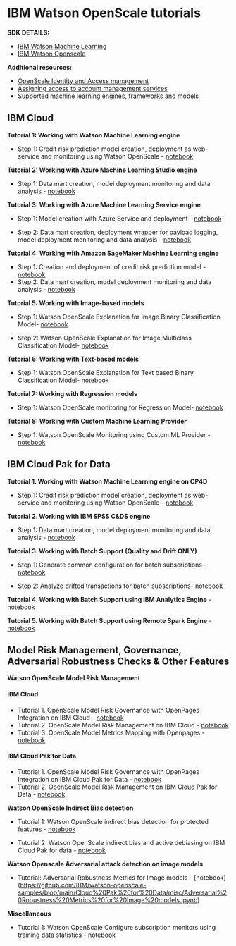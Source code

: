 # IBM Watson OpenScale tutorials

**SDK DETAILS:**

- [IBM Watson Machine Learning](http://ibm-wml-api-pyclient.mybluemix.net/)
- [IBM Watson Openscale](http://ibm-watson-openscale-client.mybluemix.net/)

**Additional resources:**

- [OpenScale Identity and Access management](https://dataplatform.cloud.ibm.com/docs/content/wsj/model/iam.html)
- [Assigning access to account management services](https://cloud.ibm.com/docs/account?topic=account-account-services)
- [Supported machine learning engines, frameworks and models](https://dataplatform.cloud.ibm.com/docs/content/wsj/model/wos-frameworks-ovr.html)


## IBM Cloud

**Tutorial 1: Working with Watson Machine Learning engine**

- Step 1: Credit risk prediction model creation, deployment as web-service and monitoring using Watson OpenScale - [notebook](https://github.com/IBM/watson-openscale-samples/blob/main/IBM%20Cloud/WML/notebooks/binary/spark/Watson%20OpenScale%20and%20Watson%20ML%20Engine.ipynb)

**Tutorial 2: Working with Azure Machine Learning Studio engine**

- Step 1: Data mart creation, model deployment monitoring and data analysis - [notebook](https://github.com/IBM/watson-openscale-samples/blob/main/IBM%20Cloud/Azure/notebooks/ML%20Studio/AI%20OpenScale%20and%20Azure%20ML%20Studio%20Engine.ipynb)

**Tutorial 3: Working with Azure Machine Learning Service engine**

- Step 1: Model creation with Azure Service and deployment - [notebook](https://github.com/IBM/watson-openscale-samples/blob/main/IBM%20Cloud/Azure/notebooks/ML%20service/Credit%20model%20with%20Azure%20Service%20and%20scikit-learn.ipynb)

- Step 2: Data mart creation, deployment wrapper for payload logging, model deployment monitoring and data analysis - [notebook](https://github.com/IBM/watson-openscale-samples/blob/main/IBM%20Cloud/Azure/notebooks/ML%20service/Credit%20scoring%20endpoint%20wrapper%20with%20payload%20logging.ipynb)

**Tutorial 4: Working with Amazon SageMaker Machine Learning engine**

- Step 1: Creation and deployment of credit risk prediction model - [notebook](https://github.com/IBM/watson-openscale-samples/blob/main/IBM%20Cloud/AWS%20Sagemaker/notebooks/Credit%20%20model%20with%20SageMaker%20linear-learner%20.ipynb)
- Step 2: Data mart creation, model deployment monitoring and data analysis - [notebook](https://github.com/IBM/watson-openscale-samples/blob/main/IBM%20Cloud/AWS%20Sagemaker/notebooks/AI%20OpenScale%20and%20SageMaker%20ML%20Engine.ipynb)

**Tutorial 5: Working with Image-based models**

- Step 1: Watson OpenScale Explanation for Image Binary Classification Model- [notebook](https://github.com/IBM/watson-openscale-samples/blob/main/IBM%20Cloud/WML/notebooks/unstructured_image/keras/Watson%20OpenScale%20Explanation%20for%20Image%20Binary%20Classification.ipynb)

- Step 2: Watson OpenScale Explanation for Image Multiclass Classification Model- [notebook](https://github.com/IBM/watson-openscale-samples/blob/main/IBM%20Cloud/WML/notebooks/unstructured_image/keras/Watson%20OpenScale%20Explanation%20for%20Image%20Multiclass%20.ipynb)

**Tutorial 6: Working with Text-based models**

- Step 1: Watson OpenScale Explanation for Text based Binary Classification Model- [notebook](https://github.com/IBM/watson-openscale-samples/blob/main/IBM%20Cloud/WML/notebooks/unstructured_text/spark/Watson%20OpenScale%20Explanation%20for%20Text%20Model.ipynb)

**Tutorial 7: Working with Regression models**

- Step 1: Watson OpenScale monitoring for Regression Model- [notebook](https://github.com/IBM/watson-openscale-samples/blob/main/IBM%20Cloud/WML/notebooks/regression/xgboost_scikit_wrapper/Watson%20OpenScale%20and%20Watson%20ML%20Engine%20Regression.ipynb)

**Tutorial 8: Working with Custom Machine Learning Provider**

- Step 1: Watson OpenScale Monitoring using Custom ML Provider - [notebook](https://github.com/IBM/watson-openscale-samples/blob/main/IBM%20Cloud/Custom%20ML%20Provider/OpenScale%20Custom%20ML%20Provider%20-%20All%20Monitors.ipynb)

## IBM Cloud Pak for Data

**Tutorial 1. Working with Watson Machine Learning engine on CP4D**

- Step 1: Credit risk prediction model creation, deployment as web-service and monitoring using Watson OpenScale - [notebook](https://github.com/IBM/watson-openscale-samples/blob/main/Cloud%20Pak%20for%20Data/WML/notebooks/binary/spark/Watson%20OpenScale%20and%20Watson%20ML%20Engine.ipynb)

**Tutorial 2. Working with IBM SPSS C&DS engine**

- Step 1: Data mart creation, model deployment monitoring and data analysis - [notebook](https://github.com/IBM/watson-openscale-samples/blob/main/Cloud%20Pak%20for%20Data/SPSS%20C%26DS/notebooks/binary/AI%20OpenScale%20and%20SPSS%20C%26DS%20Engine.ipynb)

**Tutorial 3. Working with Batch Support (Quality and Drift ONLY)**

- Step 1: Generate common configuration for batch subscriptions - [notebook](https://github.com/IBM/watson-openscale-samples/blob/main/Cloud%20Pak%20for%20Data/Batch%20Support/Configuration%20generation%20for%20OpenScale%20batch%20subscription.ipynb)

- Step 2: Analyze drifted transactions for batch subscriptions- [notebook](https://github.com/IBM/watson-openscale-samples/blob/main/Cloud%20Pak%20for%20Data/Batch%20Support/Analyze%20drifted%20transactions.ipynb)

**Tutorial 4. Working with Batch Support using IBM Analytics Engine** - [notebook](https://github.com/IBM/watson-openscale-samples/blob/main/Cloud%20Pak%20for%20Data/Batch%20Support/Watson%20OpenScale%20and%20Batch%20Support%20with%20IBM%20Analytics%20Engine.ipynb)

**Tutorial 5. Working with Batch Support using Remote Spark Engine** - [notebook](https://github.com/IBM/watson-openscale-samples/blob/main/Cloud%20Pak%20for%20Data/Batch%20Support/Watson%20OpenScale%20and%20Batch%20Support%20with%20Remote%20Spark.ipynb)

## Model Risk Management, Governance, Adversarial Robustness Checks & Other Features

**Watson OpenScale Model Risk Management**

#### IBM Cloud

- Tutorial 1. OpenScale Model Risk Governance with OpenPages Integration on IBM Cloud - [notebook](https://github.com/IBM/watson-openscale-samples/blob/main/IBM%20Cloud/WML/notebooks/model_risk_management/OpenScale%20and%20OpenPages%20model%20risk%20management%20on%20IBM%20Cloud.ipynb)
- Tutorial 2. OpenScale Model Risk Management on IBM Cloud - [notebook](https://github.com/IBM/watson-openscale-samples/blob/main/IBM%20Cloud/WML/notebooks/model_risk_management/OpenScale%20model%20risk%20management%20on%20IBM%20Cloud.ipynb)
- Tutorial 3. OpenScale Model Metrics Mapping with Openpages - [notebook](https://github.com/IBM/watson-openscale-samples/blob/main/IBM%20Cloud/WML/notebooks/model_risk_management/Openscale%20MRM%20Metrics%20Mapping.ipynb)

#### IBM Cloud Pak for Data

- Tutorial 1. OpenScale Model Risk Governance with OpenPages Integration on IBM Cloud Pak for Data - [notebook](https://github.com/IBM/watson-openscale-samples/blob/main/Cloud%20Pak%20for%20Data/WML/notebooks/model%20risk%20management/MRM%20E2E%20with%20Openpages%20on%20CP4D.ipynb)
- Tutorial 2. OpenScale Model Risk Management on IBM Cloud Pak for Data - [notebook](https://github.com/IBM/watson-openscale-samples/blob/main/Cloud%20Pak%20for%20Data/WML/notebooks/model%20risk%20management/OpenScale%20MRM%20Cloud%20pak%20for%20Data.ipynb)

**Watson OpenScale Indirect Bias detection**

- Tutorial 1: Watson OpenScale indirect bias detection for protected features - [notebook](https://github.com/IBM/watson-openscale-samples/blob/main/IBM%20Cloud/WML/notebooks/indirect_bias/OpenScale%20Indirect%20Bias%20and%20Watson%20ML.ipynb)

- Tutorial 2: Watson OpenScale indirect bias and active debiasing on IBM Cloud Pak for data - [notebook](https://github.com/IBM/watson-openscale-samples/blob/main/Cloud%20Pak%20for%20Data/WML/notebooks/indirect_bias/OpenScale%20Indirect%20Bias%20and%20active%20debias%20API%20usage%20-%20CP4D.ipynb)

**Watson Openscale Adversarial attack detection on image models**

- Tutorial: Adversarial Robustness Metrics for Image models - [notebook] (https://github.com/IBM/watson-openscale-samples/blob/main/Cloud%20Pak%20for%20Data/misc/Adversarial%20Robustness%20Metrics%20for%20Image%20models.ipynb)

**Miscellaneous**

- Tutorial 1: Watson OpenScale Configure subscription monitors using training data statistics - [notebook](https://github.com/IBM/watson-openscale-samples/blob/main/IBM%20Cloud/WML/notebooks/Misc/Configure%20subscription%20monitors%20using%20training%20statistics.ipynb)


